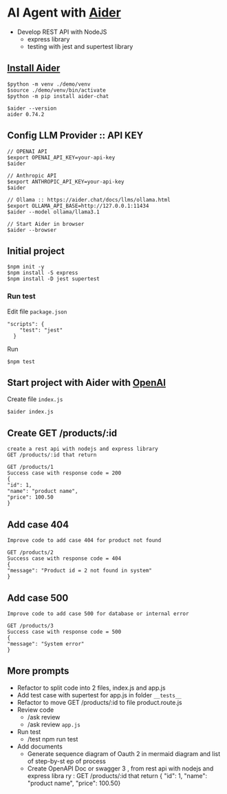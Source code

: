 # AI Agent with [Aider](https://aider.chat/)
* Develop REST API with NodeJS
  * express library
  * testing with jest and supertest library  

## [Install Aider](https://aider.chat/docs/install/install.html)
```
$python -m venv ./demo/venv
$source ./demo/venv/bin/activate
$python -m pip install aider-chat

$aider --version                     
aider 0.74.2
```

## Config LLM Provider :: API KEY
```
// OPENAI API
$export OPENAI_API_KEY=your-api-key
$aider

// Anthropic API
$export ANTHROPIC_API_KEY=your-api-key
$aider

// Ollama :: https://aider.chat/docs/llms/ollama.html
$export OLLAMA_API_BASE=http://127.0.0.1:11434
$aider --model ollama/llama3.1

// Start Aider in browser
$aider --browser
```

## Initial project
```
$npm init -y
$npm install -S express
$npm install -D jest supertest
```

### Run test
Edit file `package.json`
```
"scripts": {
    "test": "jest"
  }
```

Run
```
$npm test
```

## Start project with Aider with [OpenAI](https://aider.chat/docs/llms/openai.html)

Create file `index.js`
```
$aider index.js
```

## Create GET /products/:id
```
create a rest api with nodejs and express library
GET /products/:id that return

GET /products/1
Success case with response code = 200
{
"id": 1,
"name": "product name",
"price": 100.50
}
```

## Add case 404
```
Improve code to add case 404 for product not found

GET /products/2
Success case with response code = 404
{
"message": "Product id = 2 not found in system"
}
```

## Add case 500
```
Improve code to add case 500 for database or internal error

GET /products/3
Success case with response code = 500
{
"message": "System error"
}
```

## More prompts
* Refactor to split code into 2 files, index.js and app.js
* Add test case with supertest for app.js in folder `__tests__`
* Refactor to move GET /products/:id to file product.route.js 
* Review code
  * /ask review
  * /ask review `app.js`
* Run test
  * /test npm run test
* Add documents
  *  Generate sequence diagram of Oauth 2 in mermaid diagram and list of step-by-st
ep of process
  * Create OpenAPI Doc or swagger 3 , from rest api with nodejs and express libra
ry : GET /products/:id that return { 
"id": 1, "name": "product name", "price": 100.50}

